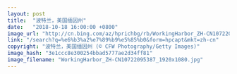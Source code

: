 ```yaml
---
layout: post
title:  "波特兰，美国缅因州"
date:   "2018-10-18 16:00:00 +0800"
image_url: "http://cn.bing.com/az/hprichbg/rb/WorkingHarbor_ZH-CN10722095387_1920x1080.jpg"
link: "/search?q=%e6%b3%a2%e7%89%b9%e5%85%b0&form=hpcapt&mkt=zh-cn"
copyright: "波特兰，美国缅因州 (© CFW Photography/Getty Images)"
image_hash: "3e1ccc8e300254bbad5777ae2d34ff81"
image_filename: "WorkingHarbor_ZH-CN10722095387_1920x1080.jpg"
---
```

